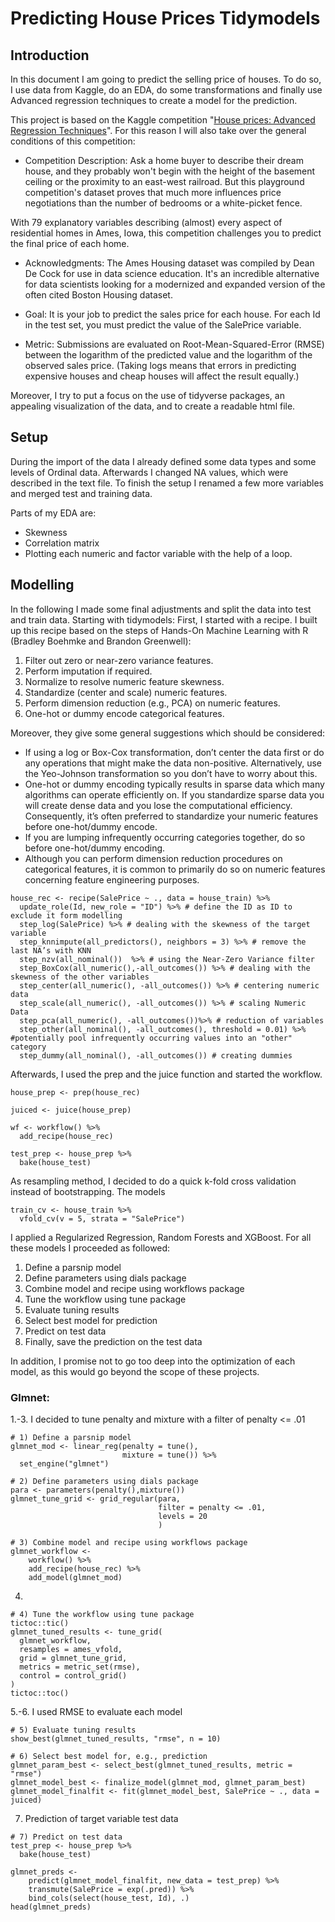 # Predicting House Prices Tidymodels

## Introduction

In this document I am going to predict the selling price of houses. To do so, I  use data from Kaggle, do an EDA, do some transformations and finally use Advanced regression techniques to create a model for the prediction.

This project is based on the Kaggle competition "[House prices: Advanced Regression Techniques](https://www.kaggle.com/c/house-prices-advanced-regression-techniques/overview/description)". For this reason I will also take over the general conditions of this competition:

- Competition Description: Ask a home buyer to describe their dream house, and they probably won't begin with the height of the basement ceiling or the proximity to an east-west railroad. But this playground competition's dataset proves that much more influences price negotiations than the number of bedrooms or a white-picket fence.

With 79 explanatory variables describing (almost) every aspect of residential homes in Ames, Iowa, this competition challenges you to predict the final price of each home.

- Acknowledgments: The Ames Housing dataset was compiled by Dean De Cock for use in data science education. It's an incredible alternative for data scientists looking for a modernized and expanded version of the often cited Boston Housing dataset. 

- Goal: It is your job to predict the sales price for each house. For each Id in the test set, you must predict the value of the SalePrice variable. 

- Metric: Submissions are evaluated on Root-Mean-Squared-Error (RMSE) between the logarithm of the predicted value and the logarithm of the observed sales price. (Taking logs means that errors in predicting expensive houses and cheap houses will affect the result equally.)

Moreover, I try to put a focus on the use of tidyverse packages, an appealing visualization of the data, and to create a readable html file. 

## Setup

During the import of the data I already defined some data types and some levels of Ordinal data. Afterwards I changed NA values, which were described in the text file. To finish the setup I renamed a few more variables and merged test and training data. 
 
Parts of my EDA are:
- Skewness
- Correlation matrix
- Plotting each numeric and factor variable with the help of a loop.

## Modelling

In the following I made some final adjustments and split the data into test and train data.
Starting with tidymodels:
First, I started with a recipe. I built up this recipe based on the steps of Hands-On Machine Learning with R (Bradley Boehmke and Brandon Greenwell):
1.    Filter out zero or near-zero variance features.
2.    Perform imputation if required.
3.    Normalize to resolve numeric feature skewness.
4.    Standardize (center and scale) numeric features.
5.    Perform dimension reduction (e.g., PCA) on numeric features.
6.    One-hot or dummy encode categorical features.

Moreover, they give some general suggestions which should be considered:
- If using a log or Box-Cox transformation, don’t center the data first or do any operations that might make the data non-positive. Alternatively, use the Yeo-Johnson transformation so you don’t have to worry about this.
- One-hot or dummy encoding typically results in sparse data which many algorithms can operate efficiently on. If you standardize sparse data you will create dense data and you lose the computational efficiency. Consequently, it’s often preferred to standardize your numeric features before one-hot/dummy encode.
- If you are lumping infrequently occurring categories together, do so before one-hot/dummy encoding.
- Although you can perform dimension reduction procedures on categorical features, it is common to primarily do so on numeric features concerning feature engineering purposes.

```
house_rec <- recipe(SalePrice ~ ., data = house_train) %>%
  update_role(Id, new_role = "ID") %>% # define the ID as ID to exclude it form modelling
  step_log(SalePrice) %>% # dealing with the skewness of the target variable
  step_knnimpute(all_predictors(), neighbors = 3) %>% # remove the last NA’s with KNN
  step_nzv(all_nominal())  %>% # using the Near-Zero Variance filter
  step_BoxCox(all_numeric(),-all_outcomes()) %>% # dealing with the skewness of the other variables 
  step_center(all_numeric(), -all_outcomes()) %>% # centering numeric data
  step_scale(all_numeric(), -all_outcomes()) %>% # scaling Numeric Data
  step_pca(all_numeric(), -all_outcomes())%>% # reduction of variables
  step_other(all_nominal(), -all_outcomes(), threshold = 0.01) %>% #potentially pool infrequently occurring values into an "other" category
  step_dummy(all_nominal(), -all_outcomes()) # creating dummies
```

Afterwards, I used the prep and the juice function and started the workflow.
 
```
house_prep <- prep(house_rec)

juiced <- juice(house_prep)

wf <- workflow() %>%
  add_recipe(house_rec)

test_prep <- house_prep %>%
  bake(house_test)
```
 
As resampling method, I decided to do a quick k-fold cross validation instead of bootstrapping. 
The models

```
train_cv <- house_train %>%
  vfold_cv(v = 5, strata = "SalePrice")
```

I applied a Regularized Regression, Random Forests and XGBoost. For all these models I proceeded as followed:
1.    Define a parsnip model
2.    Define parameters using dials package
3.    Combine model and recipe using workflows package
4.    Tune the workflow using tune package
5.    Evaluate tuning results
6.    Select best model for prediction
7.    Predict on test data
8.    Finally, save the prediction on the test data

 In addition, I promise not to go too deep into the optimization of each model, as this would go beyond the scope of these projects.

### Glmnet:
1.-3. I decided to tune penalty and mixture with a filter of penalty <= .01
```
# 1) Define a parsnip model
glmnet_mod <- linear_reg(penalty = tune(),
                         mixture = tune()) %>%
  set_engine("glmnet")
  
# 2) Define parameters using dials package
para <- parameters(penalty(),mixture())
glmnet_tune_grid <- grid_regular(para,
                                 filter = penalty <= .01,
                                 levels = 20
                                 )

# 3) Combine model and recipe using workflows package
glmnet_workflow <- 
    workflow() %>% 
    add_recipe(house_rec) %>% 
    add_model(glmnet_mod)
```
4.
```
# 4) Tune the workflow using tune package
tictoc::tic()
glmnet_tuned_results <- tune_grid(
  glmnet_workflow,
  resamples = ames_vfold,
  grid = glmnet_tune_grid,
  metrics = metric_set(rmse),
  control = control_grid()
)
tictoc::toc()
```
5.-6. I used RMSE to evaluate each model
```
# 5) Evaluate tuning results
show_best(glmnet_tuned_results, "rmse", n = 10)

# 6) Select best model for, e.g., prediction
glmnet_param_best <- select_best(glmnet_tuned_results, metric = "rmse")
glmnet_model_best <- finalize_model(glmnet_mod, glmnet_param_best)
glmnet_model_finalfit <- fit(glmnet_model_best, SalePrice ~ ., data = juiced)
```
7. Prediction of target variable test data
```
# 7) Predict on test data
test_prep <- house_prep %>%
  bake(house_test)

glmnet_preds <- 
    predict(glmnet_model_finalfit, new_data = test_prep) %>% 
    transmute(SalePrice = exp(.pred)) %>% 
    bind_cols(select(house_test, Id), .)
head(glmnet_preds)
```
